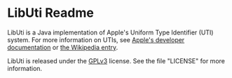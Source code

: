LibUti Readme
=============

LibUti is a Java implementation of Apple's Uniform Type Identifier (UTI) system. For more information on UTIs, see [Apple's developer documentation](http://developer.apple.com/mac/library/documentation/FileManagement/Conceptual/understanding_utis/) or [the Wikipedia entry](http://en.wikipedia.org/wiki/Uniform_Type_Identifier).

LibUti is released under the [GPLv3](https://www.gnu.org/licenses/gpl.html) license. See the file "LICENSE" for more information.
